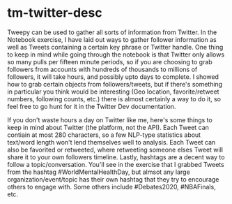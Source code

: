 # tm-twitter-desc

Tweepy can be used to gather all sorts of information from Twitter. In the Notebook exercise, I have laid out ways to gather follower information as well as Tweets containing a certain key phrase or Twitter handle. One thing to keep in mind while going through the notebook is that Twitter only allows so many pulls per fifteen minute periods, so if you are choosing to grab followers from accounts with hundreds of thousands to millions of followers, it will take hours, and possibly upto days to complete. I showed how to grab certain objects from followers/tweets, but if there's something in particular you think would be interesting (Geo location, favorite/retweet numbers, following counts, etc.) there is almost certainly a way to do it, so feel free to go hunt for it in the Twitter Dev documentation.

If you don't waste hours a day on Twitter like me, here's some things to keep in mind about Twitter (the platform, not the API). Each Tweet can contiain at most 280 characters, so a few NLP-type statistics about text/word length won't lend themselves well to analysis. Each Tweet can also be favorited or retweeted, where retweeting someone elses Tweet will share it to your own followers timeline. Lastly, hashtags are a decent way to follow a topic/conversation. You'll see in the exercise that I grabbed Tweets from the hashtag #WorldMentalHealthDay, but almsot any large organization/event/topic has their own hashtag that they try to encourage others to engage with. Some others include #Debates2020, #NBAFinals, etc. 
